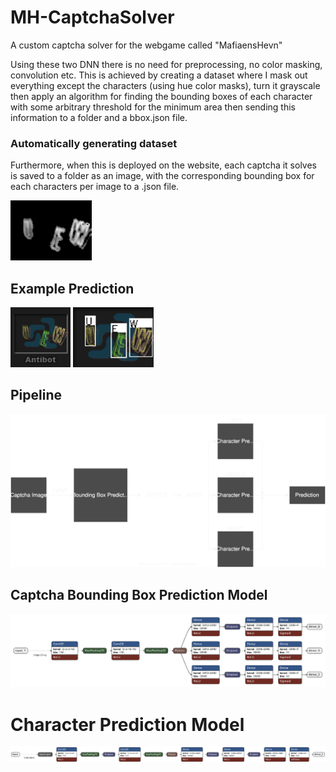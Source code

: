 # MH-CaptchaSolver
A custom captcha solver for the webgame called "MafiaensHevn"

Using these two DNN there is no need for preprocessing, no color masking, convolution etc. This is achieved by creating a dataset
where I mask out everything except the characters (using hue color masks), turn it grayscale then apply an algorithm for finding the bounding boxes of each character
with some arbitrary threshold for the minimum area then sending this information to a folder and a bbox.json file.

### Automatically generating dataset
Furthermore, when this is deployed on the website, each captcha it solves is saved to a folder as an image, with the corresponding
bounding box for each characters per image to a .json file.

<img style="height:10vw;" src="Graphics/ExampleCaptchaPreprocessed.png"></img>

## Example Prediction

<img style="height:10vw;" src="Graphics/ExampleCaptcha.png"></img>
<img style="height:10vw;" src="Graphics/ExampleCaptchaSolved.png"></img>
## Pipeline
![Pipeline](Graphics/Pipeline.svg)

## Captcha Bounding Box Prediction Model
![BoundingBoxPredictionModel](Graphics/bbox_model.png)

# Character Prediction Model
![BoundingBoxPredictionModel](Graphics/character_model.png)
